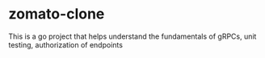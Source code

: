 # zomato-clone
This is a go project that helps understand the fundamentals of gRPCs, unit testing, authorization of endpoints
